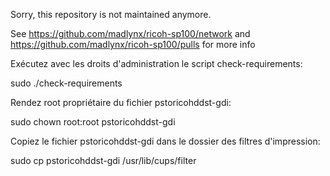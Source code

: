 

Sorry, this repository is not maintained anymore.

See https://github.com/madlynx/ricoh-sp100/network and https://github.com/madlynx/ricoh-sp100/pulls for more info


Exécutez avec les droits d'administration le script check-requirements:

sudo ./check-requirements

Rendez root propriétaire du fichier pstoricohddst-gdi:

sudo chown root:root pstoricohddst-gdi

Copiez le fichier pstoricohddst-gdi dans le dossier des filtres d'impression:

sudo cp pstoricohddst-gdi /usr/lib/cups/filter
